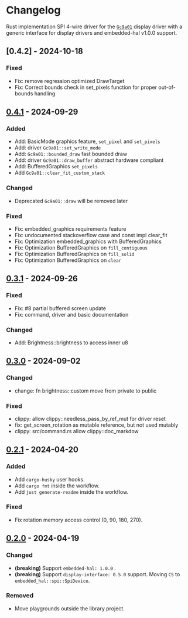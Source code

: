 # Changelog

Rust implementation SPI 4-wire driver for the [`Gc9a01`](https://crates.io/crates/gc9a01-rs) display driver with a generic interface for display drivers and embedded-hal v1.0.0 support.

<!-- next-header -->

## [0.4.2] - 2024-10-18

### Fixed

* Fix: remove regression optimized DrawTarget
* Fix: Correct bounds check in set_pixels function for proper out-of-bounds handling

## [0.4.1] - 2024-09-29

### Added

* Add: BasicMode graphics feature, `set_pixel` and `set_pixels`
* Add: driver `Gc9a01::set_write_mode`
* Add: `Gc9a01::bounded_draw` fast bounded draw
* Add: driver `Gc9a01::draw_buffer` abstract hardware compliant
* Add: BufferedGraphics `set_pixels`
* Add `Gc9a01::clear_fit_custom_stack`

### Changed

* Deprecated `Gc9a01::draw` will be removed later

### Fixed

* Fix: embedded_graphics requirements feature
* Fix: undocumented stackoverflow case and const impl clear_fit
* Fix: Optimization embedded_graphics with BufferedGraphics
* Fix: Optimization BufferedGraphics on `fill_contiguous`
* Fix: Optimization BufferedGraphics on `fill_solid`
* Fix: Optimization BufferedGraphics on `clear`

## [0.3.1] - 2024-09-26

### Fixed

- Fix: #8 partial buffered screen update
- Fix: command, driver and basic documentation

### Changed

- Add: Brightness::brightness to access inner u8

## [0.3.0] - 2024-09-02

### Changed

- change: fn brightness::custom move from private to public

### Fixed

- clippy: allow clippy::needless_pass_by_ref_mut for driver reset
- fix: get_screen_rotation as mutable reference, but not used mutably
- clippy: src/command.rs allow clippy::doc_markdow

## [0.2.1] - 2024-04-20

### Added

- Add `cargo-husky` user hooks.
- Add `cargo fmt` inside the workflow.
- Add `just generate-readme` inside the workflow.

### Fixed

- Fix rotation memory access control (0, 90, 180, 270).

## [0.2.0] - 2024-04-19

### Changed

- __(breaking)__ Support `embedded-hal: 1.0.0` .
- __(breaking)__ Support `display-interface: 0.5.0` support. Moving `CS` to `embedded_hal::spi::SpiDevice`.

### Removed

- Move playgrounds outside the library project.

<!-- next-url -->
[unreleased]: https://github.com/IniterWorker/gc9a01/compare/0.3.1...HEAD

[0.4.1]: https://github.com/IniterWorker/gc9a01/compare/0.3.1...0.4.1
[0.3.1]: https://github.com/IniterWorker/gc9a01/compare/0.3.0...0.3.1
[0.3.0]: https://github.com/IniterWorker/gc9a01/compare/0.2.1...0.3.0
[0.2.1]: https://github.com/IniterWorker/gc9a01/compare/0.2.0...0.2.1
[0.2.0]: https://github.com/IniterWorker/gc9a01/compare/0.1.0...0.2.0